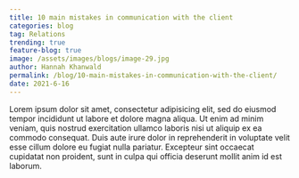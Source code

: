```yaml
---
title: 10 main mistakes in communication with the client
categories: blog
tag: Relations
trending: true
feature-blog: true
image: /assets/images/blogs/image-29.jpg
author: Hannah Khanwald
permalink: /blog/10-main-mistakes-in-communication-with-the-client/
date: 2021-6-16
---
```

Lorem ipsum dolor sit amet, consectetur adipisicing elit, sed do eiusmod tempor incididunt ut labore et dolore magna aliqua. Ut enim ad minim veniam, quis nostrud exercitation ullamco laboris nisi ut aliquip ex ea commodo consequat. Duis aute irure dolor in reprehenderit in voluptate velit esse cillum dolore eu fugiat nulla pariatur. Excepteur sint occaecat cupidatat non proident, sunt in culpa qui officia deserunt mollit anim id est laborum.
